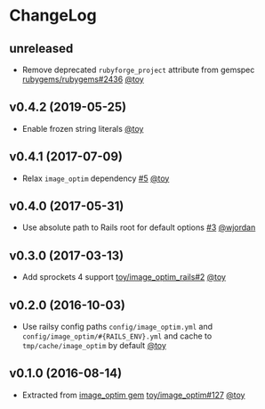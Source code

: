 # ChangeLog

## unreleased

* Remove deprecated `rubyforge_project` attribute from gemspec [rubygems/rubygems#2436](https://github.com/rubygems/rubygems/pull/2436) [@toy](https://github.com/toy)

## v0.4.2 (2019-05-25)

* Enable frozen string literals [@toy](https://github.com/toy)

## v0.4.1 (2017-07-09)

* Relax `image_optim` dependency [#5](https://github.com/toy/image_optim_rails/issues/5) [@toy](https://github.com/toy)

## v0.4.0 (2017-05-31)

* Use absolute path to Rails root for default options [#3](https://github.com/toy/image_optim_rails/pull/3) [@wjordan](https://github.com/wjordan)

## v0.3.0 (2017-03-13)

* Add sprockets 4 support [toy/image_optim_rails#2](https://github.com/toy/image_optim_rails/issues/2) [@toy](https://github.com/toy)

## v0.2.0 (2016-10-03)

* Use railsy config paths `config/image_optim.yml` and `config/image_optim/#{RAILS_ENV}.yml` and cache to `tmp/cache/image_optim` by default [@toy](https://github.com/toy)

## v0.1.0 (2016-08-14)

* Extracted from [image_optim gem](https://github.com/toy/image_optim) [toy/image_optim#127](https://github.com/toy/image_optim/issues/127) [@toy](https://github.com/toy)
